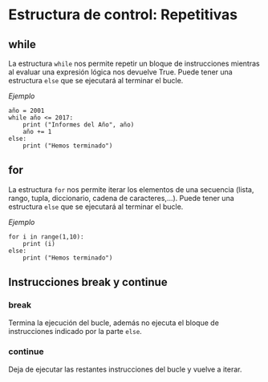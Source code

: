 # Estructura de control: Repetitivas

## while

La estructura `while` nos permite repetir un bloque de instrucciones mientras al evaluar una expresión lógica nos devuelve True. Puede tener una estructura `else` que se ejecutará al terminar el bucle.

*Ejemplo*

	año = 2001 
	while año <= 2017: 
    	print ("Informes del Año", año) 
    	año += 1
    else:
    	print ("Hemos terminado")

## for

La estructura `for` nos permite iterar los elementos de una secuencia (lista, rango, tupla, diccionario, cadena de caracteres,...). Puede tener una estructura `else` que se ejecutará al terminar el bucle.

*Ejemplo*

	for i in range(1,10):
        print (i)
	else:
        print ("Hemos terminado")

## Instrucciones break y continue 

### break

Termina la ejecución del bucle, además no ejecuta el bloque de instrucciones indicado por la parte `else`.

### continue
	
Deja de ejecutar las restantes instrucciones del bucle y vuelve a iterar.


